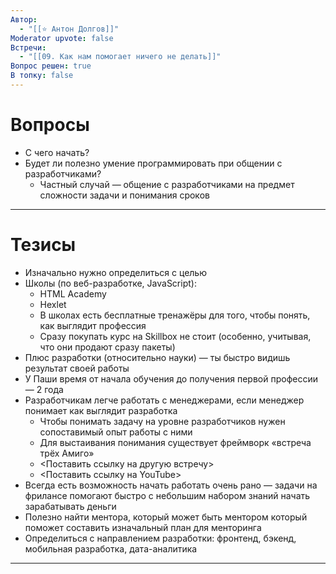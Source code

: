 ```yaml
---
Автор:
  - "[[⭐️ Антон Долгов]]"
Moderator upvote: false
Встречи:
  - "[[09. Как нам помогает ничего не делать]]"
Вопрос решен: true
В топку: false
---
```

# Вопросы

- С чего начать?
- Будет ли полезно умение программировать при общении с разработчиками?
    - Частный случай — общение с разработчиками на предмет сложности задачи и понимания сроков

---

# Тезисы

- Изначально нужно определиться с целью
- Школы (по веб-разработке, JavaScript):
    - HTML Academy
    - Hexlet
    - В школах есть бесплатные тренажёры для того, чтобы понять, как выглядит профессия
    - Сразу покупать курс на Skillbox не стоит (особенно, учитывая, что они продают сразу пакеты)
- Плюс разработки (относительно науки) — ты быстро видишь результат своей работы
- У Паши время от начала обучения до получения первой профессии — 2 года
- Разработчикам легче работать с менеджерами, если менеджер понимает как выглядит разработка
    - Чтобы понимать задачу на уровне разработчиков нужен сопоставимый опыт работы с ними
    - Для выстаивания понимания существует фреймворк «встреча трёх Амиго»
    - <Поставить ссылку на другую встречу>
    - <Поставить ссылку на YouTube>
- Всегда есть возможность начать работать очень рано — задачи на фрилансе помогают быстро с небольшим набором знаний начать зарабатывать деньги
- Полезно найти ментора, который может быть ментором который поможет составить изначальный план для менторинга
- Определиться с направлением разработки: фронтенд, бэкенд, мобильная разработка, дата-аналитика

---